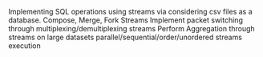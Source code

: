 Implementing SQL operations using streams via considering csv files as a database.
Compose, Merge, Fork Streams
Implement packet switching through multiplexing/demultiplexing streams
Perform Aggregation through streams on large datasets
parallel/sequential/order/unordered streams execution
